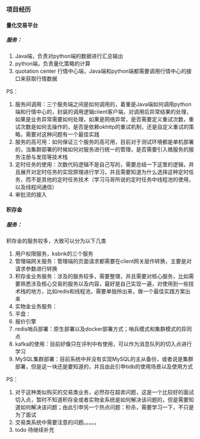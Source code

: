 ### 项目经历

#### 量化交易平台

##### 服务：

1. Java端，负责对python端的数据进行汇总输出
2. python端，负责量化策略的计算
3. quotation center 行情中心端，Java端和python端都需要调用行情中心的接口来获取行情数据

PS：

1. 服务间调用：三个服务端之间是如何调用的，着重是Java端如何调用python端和行情中心的，封装的调用逻辑client客户端，对调用后异常结果的处理，如果是业务异常需要如何处理，如果是网络异常，是否需要定义重试次数，重试次数是如何去操作的，是否是依赖okhttp的重试机制，还是自定义重试的策略，需要对这种问题有一个最佳实践
2. 服务的高可用：如何保证三个服务的高可用，目前对于测试环境都是单机部署的，当集群部署的时候如何对服务进行统一的管理，是否需要引入微服务的服务注册与发现等技术栈
3. 定时任务的使用：次数代码逻辑不是自己写的，需要总结一下这里的逻辑，并且展开对定时任务的实现原理进行学习，并且需要知道为什么选择这种定时任务，而不是其他的定时任务技术（学习马哥所说的定时任务中线程池的使用，以及线程间通信）
4. 审批流的接入





#### 积存金

##### 服务：

积存金的服务较多，大致可以分为以下几类

1. 用户权限服务，ksbnk的三个服务
2. 管理端网关服务：管理端的页面请求都需要在client网关层作转换，主要是对请求参数进行转换
3. 积存金业务服务：涉及的服务较多，需要整理，并且需要对核心服务，比如需要熟悉涉及核心交易的服务以及内容，最好是自己实现一遍，对使用到一些技术栈的地方，比如redis和线程池，需要单独拎出来，做一个最佳实践方案出来
4. 实物金业务服务：
5. 平盘：
6. 报价引擎
7. redis哨兵部署：原生部署以及docker部署方式；哨兵模式和集群模式的异同点
8. kafka的使用：目前好像只在评判中有使用，可以作为消息队列的切入点进行学习
9. MySQL集群部署：目前系统中并没有实现MySQL的主从备份，或者说是集群部署，但是这一块还是要知道的，并且由此引申tidb的使用场景以及使用方式



PS：

1. 对于这种类似购买的交易类业务，必然存在超卖问题，这是一个比较好的面试切入点，暂时不知道积存金或者实物金系统是如何解决该问题的，但是需要知道如何解决该问题；由此引申另一个热点问题：秒杀，需要学习一下，不只是为了面试
2. 交易类系统中需要注意的问题。。。。。
3. todo 待继续补充